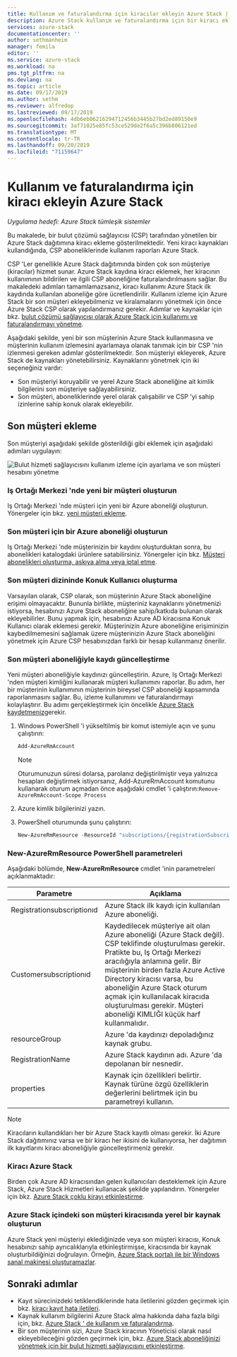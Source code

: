 ```yaml
---
title: Kullanım ve faturalandırma için kiracılar ekleyin Azure Stack | Microsoft Docs
description: Azure Stack kullanım ve faturalandırma için bir kiracı eklemeyi öğrenin.
services: azure-stack
documentationcenter: ''
author: sethmanheim
manager: femila
editor: ''
ms.service: azure-stack
ms.workload: na
pms.tgt_pltfrm: na
ms.devlang: na
ms.topic: article
ms.date: 09/17/2019
ms.author: sethm
ms.reviewer: alfredop
ms.lastreviewed: 09/17/2019
ms.openlocfilehash: 4db6eb06216294712456b3445b27bd2ed89150e9
ms.sourcegitcommit: 3af71025e85fc53ce529de2f6a5c396b806121ed
ms.translationtype: MT
ms.contentlocale: tr-TR
ms.lasthandoff: 09/20/2019
ms.locfileid: "71159647"
---
```

# <a name="add-tenant-for-usage-and-billing-to-azure-stack"></a>Kullanım ve faturalandırma için kiracı ekleyin Azure Stack

*Uygulama hedefi: Azure Stack tümleşik sistemler*

Bu makalede, bir bulut çözümü sağlayıcısı (CSP) tarafından yönetilen bir Azure Stack dağıtımına kiracı ekleme gösterilmektedir. Yeni kiracı kaynakları kullandığında, CSP aboneliklerinde kullanım raporları Azure Stack.

CSP 'Ler genellikle Azure Stack dağıtımında birden çok son müşteriye (kiracılar) hizmet sunar. Azure Stack kaydına kiracı eklemek, her kiracının kullanımının bildirilen ve ilgili CSP aboneliğine faturalandırılmasını sağlar. Bu makaledeki adımları tamamlamazsanız, kiracı kullanımı Azure Stack ilk kaydında kullanılan aboneliğe göre ücretlendirilir. Kullanım izleme için Azure Stack bir son müşteri ekleyebilmeniz ve kiralamalarını yönetmek için önce Azure Stack CSP olarak yapılandırmanız gerekir. Adımlar ve kaynaklar için bkz. [bulut çözümü sağlayıcısı olarak Azure Stack için kullanımı ve faturalandırmayı yönetme](azure-stack-add-manage-billing-as-a-csp.md).

Aşağıdaki şekilde, yeni bir son müşterinin Azure Stack kullanmasına ve müşterinin kullanım izlemesini ayarlamaya olanak tanımak için bir CSP 'nin izlenmesi gereken adımlar gösterilmektedir. Son müşteriyi ekleyerek, Azure Stack de kaynakları yönetebilirsiniz. Kaynaklarını yönetmek için iki seçeneğiniz vardır:

- Son müşteriyi koruyabilir ve yerel Azure Stack aboneliğine ait kimlik bilgilerini son müşteriye sağlayabilirsiniz.  
- Son müşteri, aboneliklerinde yerel olarak çalışabilir ve CSP 'yi sahip izinlerine sahip konuk olarak ekleyebilir.  

## <a name="add-an-end-customer"></a>Son müşteri ekleme

Son müşteriyi aşağıdaki şekilde gösterildiği gibi eklemek için aşağıdaki adımları uygulayın:

![Bulut hizmeti sağlayıcısını kullanım izleme için ayarlama ve son müşteri hesabını yönetme](media/azure-stack-csp-enable-billing-usage-tracking/process-csp-enable-billing.png)

### <a name="create-a-new-customer-in-partner-center"></a>Iş Ortağı Merkezi 'nde yeni bir müşteri oluşturun

Iş Ortağı Merkezi 'nde müşteri için yeni bir Azure aboneliği oluşturun. Yönergeler için bkz. [yeni müşteri ekleme](/partner-center/add-a-new-customer).

### <a name="create-an-azure-subscription-for-the-end-customer"></a>Son müşteri için bir Azure aboneliği oluşturun

Iş Ortağı Merkezi 'nde müşterinizin bir kaydını oluşturduktan sonra, bu abonelikleri katalogdaki ürünlere satabilirsiniz. Yönergeler için bkz. [Müşteri abonelikleri oluşturma, askıya alma veya iptal etme](/partner-center/create-a-new-subscription).

### <a name="create-a-guest-user-in-the-end-customer-directory"></a>Son müşteri dizininde Konuk Kullanıcı oluşturma

Varsayılan olarak, CSP olarak, son müşterinin Azure Stack aboneliğine erişimi olmayacaktır. Bununla birlikte, müşteriniz kaynaklarını yönetmenizi istiyorsa, hesabınızı Azure Stack aboneliğine sahip/katkıda bulunan olarak ekleyebilirler. Bunu yapmak için, hesabınızı Azure AD kiracısına Konuk Kullanıcı olarak eklemesi gerekir. Müşterinizin Azure aboneliğine erişiminizin kaybedilmemesini sağlamak üzere müşterinizin Azure Stack aboneliğini yönetmek için Azure CSP hesabınızdan farklı bir hesap kullanmanız önerilir.

### <a name="update-the-registration-with-the-end-customer-subscription"></a>Son müşteri aboneliğiyle kaydı güncelleştirme

Yeni müşteri aboneliğiyle kaydınızı güncelleştirin. Azure, Iş Ortağı Merkezi 'nden müşteri kimliğini kullanarak müşteri kullanımını raporlar. Bu adım, her bir müşterinin kullanımının müşterinin bireysel CSP aboneliği kapsamında raporlanmasını sağlar. Bu, izleme kullanımını ve faturalandırmayı kolaylaştırır. Bu adımı gerçekleştirmek için öncelikle [Azure Stack kaydetmeniz](azure-stack-registration.md)gerekir.

1. Windows PowerShell 'i yükseltilmiş bir komut istemiyle açın ve şunu çalıştırın:  

   ```powershell
   Add-AzureRmAccount
   ```

   >[!Note]
   > Oturumunuzun süresi dolarsa, parolanız değiştirilmiştir veya yalnızca hesapları değiştirmek istiyorsanız, Add-AzureRmAccount komutunu kullanarak oturum açmadan önce aşağıdaki cmdlet 'i çalıştırın:`Remove-AzureRmAccount-Scope Process`

2. Azure kimlik bilgilerinizi yazın.
3. PowerShell oturumunda şunu çalıştırın:

   ```powershell
   New-AzureRmResource -ResourceId "subscriptions/{registrationSubscriptionId}/resourceGroups/{resourceGroup}/providers/Microsoft.AzureStack/registrations/{registrationName}/customerSubscriptions/{customerSubscriptionId}" -ApiVersion 2017-06-01 -Properties <PSObject>
   ```

### <a name="new-azurermresource-powershell-parameters"></a>New-AzureRmResource PowerShell parametreleri

Aşağıdaki bölümde, **New-AzureRmResource** cmdlet 'inin parametreleri açıklanmaktadır:

| Parametre | Açıklama |
| --- | --- |
|Registrationsubscriptionıd | Azure Stack ilk kaydı için kullanılan Azure aboneliği.|
| Customersubscriptionıd | Kaydedilecek müşteriye ait olan Azure aboneliği (Azure Stack değil). CSP teklifinde oluşturulması gerekir. Pratikte bu, Iş Ortağı Merkezi aracılığıyla anlamına gelir. Bir müşterinin birden fazla Azure Active Directory kiracısı varsa, bu aboneliğin Azure Stack oturum açmak için kullanılacak kiracıda oluşturulması gerekir. Müşteri aboneliği KIMLIĞI küçük harf kullanmalıdır. |
| resourceGroup | Azure 'da kaydınızı depoladığınız kaynak grubu. |
| RegistrationName | Azure Stack kaydının adı. Azure 'da depolanan bir nesnedir. |
| properties | Kaynak için özellikleri belirtir. Kaynak türüne özgü özelliklerin değerlerini belirtmek için bu parametreyi kullanın.

> [!NOTE]  
> Kiracıların kullandıkları her bir Azure Stack kayıtlı olması gerekir. İki Azure Stack dağıtımınız varsa ve bir kiracı her ikisini de kullanıyorsa, her dağıtımın ilk kayıtlarını kiracı aboneliğiyle güncelleştirmeniz gerekir.

### <a name="onboard-tenant-to-azure-stack"></a>Kiracı Azure Stack

Birden çok Azure AD kiracısından gelen kullanıcıları desteklemek için Azure Stack, Azure Stack Hizmetleri kullanacak şekilde yapılandırın. Yönergeler için bkz. [Azure Stack çoklu kirayı etkinleştirme](azure-stack-enable-multitenancy.md).

### <a name="create-a-local-resource-in-the-end-customer-tenant-in-azure-stack"></a>Azure Stack içindeki son müşteri kiracısında yerel bir kaynak oluşturun

Azure Stack yeni müşteriyi eklediğinizde veya son müşteri kiracısı, Konuk hesabınızı sahip ayrıcalıklarıyla etkinleştirmişse, kiracısında bir kaynak oluşturbildiğinizi doğrulayın. Örneğin, [Azure Stack portalı ile bir Windows sanal makinesi oluşturamazlar](../user/azure-stack-quick-windows-portal.md).

## <a name="next-steps"></a>Sonraki adımlar

- Kayıt sürecinizdeki tetiklendiklerinde hata iletilerini gözden geçirmek için bkz. [kiracı kayıt hata iletileri](azure-stack-registration-errors.md).
- Kaynak kullanım bilgilerini Azure Stack alma hakkında daha fazla bilgi için, bkz. [Azure Stack ' de kullanım ve faturalandırma](azure-stack-billing-and-chargeback.md).
- Bir son müşterinin sizi, Azure Stack kiracının Yöneticisi olarak nasıl ekleyebileceğini gözden geçirmek için, bkz. [Azure Stack aboneliğinizi yönetmek için bir bulut hizmeti sağlayıcısını etkinleştirme](../user/azure-stack-csp-enable-billing-usage-tracking.md).
